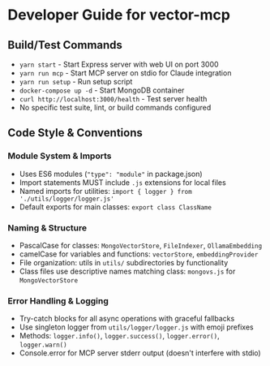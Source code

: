 # Developer Guide for vector-mcp

## Build/Test Commands
- `yarn start` - Start Express server with web UI on port 3000
- `yarn run mcp` - Start MCP server on stdio for Claude integration
- `yarn run setup` - Run setup script
- `docker-compose up -d` - Start MongoDB container
- `curl http://localhost:3000/health` - Test server health
- No specific test suite, lint, or build commands configured

## Code Style & Conventions

### Module System & Imports
- Uses ES6 modules (`"type": "module"` in package.json)
- Import statements MUST include `.js` extensions for local files
- Named imports for utilities: `import { logger } from './utils/logger/logger.js'`
- Default exports for main classes: `export class ClassName`

### Naming & Structure
- PascalCase for classes: `MongoVectorStore`, `FileIndexer`, `OllamaEmbedding`
- camelCase for variables and functions: `vectorStore`, `embeddingProvider`
- File organization: utils in `utils/` subdirectories by functionality
- Class files use descriptive names matching class: `mongovs.js` for `MongoVectorStore`

### Error Handling & Logging
- Try-catch blocks for all async operations with graceful fallbacks
- Use singleton logger from `utils/logger/logger.js` with emoji prefixes
- Methods: `logger.info()`, `logger.success()`, `logger.error()`, `logger.warn()`
- Console.error for MCP server stderr output (doesn't interfere with stdio)